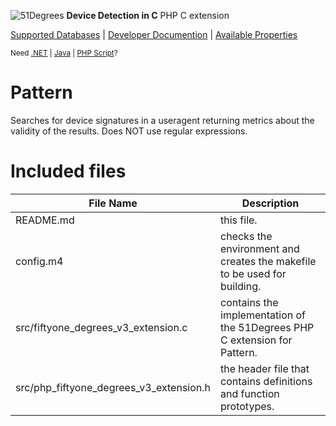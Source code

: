 ![51Degrees](https://51degrees.com/DesktopModules/FiftyOne/Distributor/Logo.ashx?utm_source=Github&utm_medium=repository&utm_content=readme_pattern&utm_campaign=php-open-source "THE Fastest and Most Accurate Device Detection") **Device Detection in C** PHP C extension

[Supported Databases](https://51degrees.com/compare-data-options?utm_source=github&utm_medium=repository&utm_content=pattern_compare-data-options&utm_campaign=php-open-source "Different device databases which can be used with 51Degrees device detection") | [Developer Documention](https://51degrees.com/support/documentation?utm_source=github&utm_medium=repository&utm_content=pattern_documentation&utm_campaign=php-open-source "Full getting started guide and advanced developer documentation") | [Available Properties](https://51degrees.com/resources/property-dictionary?utm_source=github&utm_medium=repository&utm_content=pattern_property_dictionary&utm_campaign=php-open-source "View all available properties and values")

<sup>Need [.NET](https://github.com/51Degrees/.NET-Device-Detection "THE Fastest and most Accurate device detection for .NET") | [Java](https://github.com/51Degrees/Java-Device-Detection "THE Fastest and most Accurate device detection for Java") | [PHP Script](https://github.com/51Degrees/51Degrees-PHP)?</sup>

# Pattern

Searches for device signatures in a useragent returning metrics about the validity of the results. Does NOT use regular expressions.

# Included files
File Name | Description
------------ | -------------
README.md | this file.
config.m4 | checks the environment and creates the makefile to be used for building.
src/fiftyone_degrees_v3_extension.c | contains the implementation of the 51Degrees PHP C extension for Pattern.
src/php_fiftyone_degrees_v3_extension.h | the header file that contains definitions and function prototypes.
